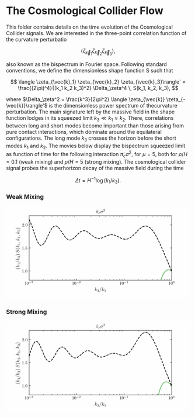 # The Cosmological Collider Flow

This folder contains details on the time evolution of the Cosmological Collider signals. We are interested in the three-point correlation function of the curvature perturbatio

$$
\langle \zeta_{\vec{k}_1} \zeta_{\vec{k}_2} \zeta_{\vec{k}_3}\rangle,
$$

also known as the bispectrum in Fourier space. Following standard conventions, we define the dimensionless shape function S such that 

$$
\langle \zeta_{\vec{k}_1} \zeta_{\vec{k}_2} \zeta_{\vec{k}_3}\rangle' = \frac{(2\pi)^4}{(k_1 k_2 k_3)^2} \Delta_\zeta^4 \, S(k_1, k_2, k_3),
$$

where $\Delta_\zeta^2 = \frac{k^3}{2\pi^2} \langle \zeta_{\vec{k}} \zeta_{-\vec{k}}\rangle'$ is the dimensionless power spectrum of thecurvature perturbation. The main signature left by the massive field in the shape function lodges in its squeezed limit $k_3 \ll k_1 \approx k_2$. There, correlations between long and short modes become important than those arising from pure contact interactions, which dominate around the equilateral configurations. The long mode $k_3$ crosses the horizon before the short modes $k_1$ and $k_2$. The movies below display the bispectrum squeezed limit as function of time for the following interaction $\dot{\pi}_c \sigma^2$, for $\mu = 5$, both for $\rho/H = 0.1$ (weak mixing) and $\rho/H = 5$ (strong mixing). The cosmological collider signal probes the superhorizon decay of the massive field during the time 

$$
\Delta t = H^{-1} \log (k_1/k_3).
$$


### Weak Mixing

<p align="center">
  <img src="CosmologicalColliderFlow_WeakMixing.gif">
</p>

### Strong Mixing

<p align="center">
  <img src="CosmologicalColliderFlow_StrongMixing.gif">
</p>
